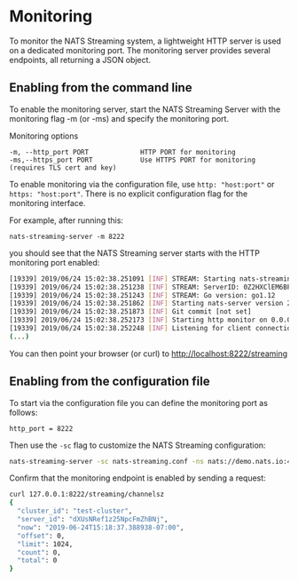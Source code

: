 # Monitoring

To monitor the NATS Streaming system, a lightweight HTTP server is used on a dedicated monitoring port. The monitoring server provides several endpoints, all returning a JSON object.

## Enabling from the command line

To enable the monitoring server, start the NATS Streaming Server with the monitoring flag -m \(or -ms\) and specify the monitoring port.

Monitoring options

```text
-m, --http_port PORT             HTTP PORT for monitoring
-ms,--https_port PORT            Use HTTPS PORT for monitoring (requires TLS cert and key)
```

To enable monitoring via the configuration file, use `http: "host:port"` or `https: "host:port"`. There is no explicit configuration flag for the monitoring interface.

For example, after running this:

```text
nats-streaming-server -m 8222
```

you should see that the NATS Streaming server starts with the HTTP monitoring port enabled:

```bash
[19339] 2019/06/24 15:02:38.251091 [INF] STREAM: Starting nats-streaming-server[test-cluster] version 0.15.1
[19339] 2019/06/24 15:02:38.251238 [INF] STREAM: ServerID: 0Z2HXClEM6BPsGaKcoHg5N
[19339] 2019/06/24 15:02:38.251243 [INF] STREAM: Go version: go1.12
[19339] 2019/06/24 15:02:38.251862 [INF] Starting nats-server version 2.0.0
[19339] 2019/06/24 15:02:38.251873 [INF] Git commit [not set]
[19339] 2019/06/24 15:02:38.252173 [INF] Starting http monitor on 0.0.0.0:8222
[19339] 2019/06/24 15:02:38.252248 [INF] Listening for client connections on 0.0.0.0:4222
(...)
```

You can then point your browser \(or curl\) to [http://localhost:8222/streaming](http://localhost:8222/streaming)

## Enabling from the configuration file

To start via the configuration file you can define the monitoring port as follows:

```text
http_port = 8222
```

Then use the `-sc` flag to customize the NATS Streaming configuration:

```bash
nats-streaming-server -sc nats-streaming.conf -ns nats://demo.nats.io:4222 -SDV
```

Confirm that the monitoring endpoint is enabled by sending a request:

```bash
curl 127.0.0.1:8222/streaming/channelsz
{
  "cluster_id": "test-cluster",
  "server_id": "dXUsNRef1z25NpcFmZhBNj",
  "now": "2019-06-24T15:18:37.388938-07:00",
  "offset": 0,
  "limit": 1024,
  "count": 0,
  "total": 0
}
```

